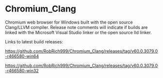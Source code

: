 # Chromium_Clang

Chromium web browser for Windows built with the open source Clang/LLVM compiler. Release note comments will indicate if builds are linked with the Microsoft Visual Studio linker or the open source lld linker.

Links to latest build releases:

https://github.com/RobRich999/Chromium_Clang/releases/tag/v60.0.3079.0-r466580-win64

https://github.com/RobRich999/Chromium_Clang/releases/tag/v60.0.3079.0-r466580-win32
